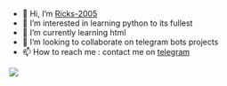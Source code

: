 - 👋 Hi, I’m [Ricks-2005](https://github.com/Ricks-2005)
- 👀 I’m interested in learning python to its fullest
- 🌱 I’m currently learning html
- 💞️ I’m looking to collaborate on telegram bots projects
- 📫 How to reach me : contact me on [telegram](https://t.me/Elisa_Nishiyama)
<p allign="center">
  <img src="https://telegra.ph/file/5ce1dfe18139884a1a3db.jpg">
 </p> 

<!---
Ricks-2005/Ricks-2005 is a ✨ special ✨ repository because its `README.md` (this file) appears on your GitHub profile.
You can click the Preview link to take a look at your changes.
--->

